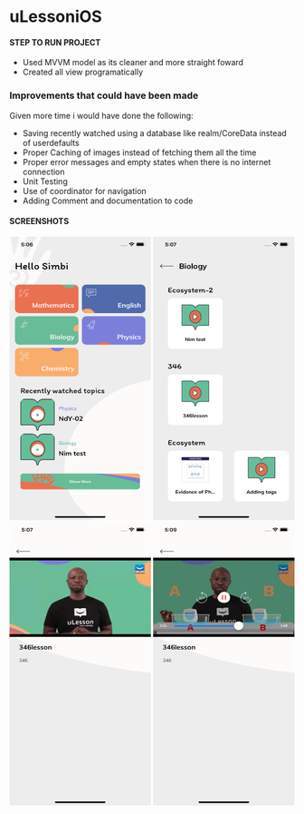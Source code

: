# uLessoniOS

#### STEP TO RUN PROJECT
* Used MVVM model as its cleaner and more straight foward
* Created all view programatically

### Improvements that could have been made 

Given more time i would have done the following:

* Saving recently watched using a database like realm/CoreData  instead of userdefaults
* Proper Caching of images instead of fetching them all the time
* Proper error messages and empty states when there is no internet connection
* Unit Testing
* Use of coordinator for navigation
* Adding Comment and documentation to code





#### SCREENSHOTS

<img width="250" height="500" src="https://raw.githubusercontent.com/papibiyi/uLessoniOS/main/screenshot1.png" alt="">
<img width="250" height="500" src="https://raw.githubusercontent.com/papibiyi/uLessoniOS/main/screenshot2.png" alt="">
<img width="250" height="500" src="https://raw.githubusercontent.com/papibiyi/uLessoniOS/main/screenshot3.png" alt="">
<img width="250" height="500" src="https://raw.githubusercontent.com/papibiyi/uLessoniOS/main/screenshot4.png" alt="">


